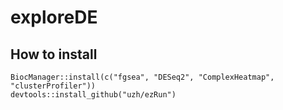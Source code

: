 # exploreDE

## How to install

```
BiocManager::install(c("fgsea", "DESeq2", "ComplexHeatmap", "clusterProfiler"))
devtools::install_github("uzh/ezRun")
```

